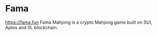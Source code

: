# Fama
https://fama.fun Fama Mahjong is a crypto Mahjong game built on SUI, Aptos and 0L blockchain.
